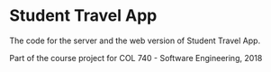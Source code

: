 Student Travel App
=============================

The code for the server and the web version of Student Travel App.



Part of the course project for COL 740 - Software Engineering, 2018
